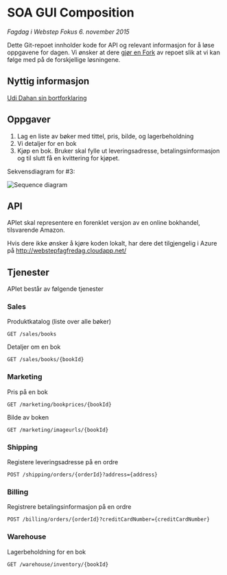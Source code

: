 # SOA GUI Composition

_Fagdag i Webstep Fokus 6. november 2015_

Dette Git-repoet innholder kode for API og relevant informasjon for å løse oppgavene for dagen. 
Vi ønsker at dere [gjør en Fork](https://help.github.com/articles/fork-a-repo/) av repoet slik at vi kan følge med på de forskjellige løsningene.

## Nyttig informasjon

[Udi Dahan sin bortforklaring](http://udidahan.com/2012/06/23/ui-composition-techniques-for-correct-service-boundaries/)

## Oppgaver

1. Lag en liste av bøker med tittel, pris, bilde, og lagerbeholdning
2. Vi detaljer for en bok
3. Kjøp en bok. Bruker skal fylle ut leveringsadresse, betalingsinformasjon og til slutt få en kvittering for kjøpet.

Sekvensdiagram for #3:

![Sequence diagram](http://www.websequencediagrams.com/cgi-bin/cdraw?lz=dGl0bGUgQnV5IHNpbmdsZSBib29rCgpDbGllbnQtPlNhbGVzOgAbBWJvb2sgKAABBWlkLCBvcmRlciBpZCkKAB8FLT5TaGlwcGluZzogQm9vayBzb2xkICgAFRFCaWxsAAQhV2FyZWhvdXNlADUXAIEVCgBrCVNoaXAgdG8gKGFkZHJlc3MAgRUMAIFFCQB0CVBheSBieSAoY2FyZCBkZXRhaWwAJQ0AgR8HAIFJDFBheW1lbnQgcmVjZWl2ZQCBAg5ub3RlIHJpZ2h0IG9mAIEHBQCBCwtpdCEKAIIVCACBTw1PAII-BXNoaXBwAEMN&s=roundgreen)
<!--sequence
title Buy single book

Client->Sales: Buy book (book id, order id)
Sales->Shipping: Book sold (order id)
Sales->Billing: Book sold (order id)
Sales->Warehouse: Book sold (order id)

Client->Shipping: Ship to (address, order id)

Client->Billing: Pay by (card details, order id)
Billing->Shipping: Payment received (order id)

note right of Shipping: Ship it!
Shipping->Warehouse: Order shipped (order id)
```
Generated with [www.websequencediagrams.com]( https://www.websequencediagrams.com/)
-->

## API

APIet skal representere en forenklet versjon av en online bokhandel, tilsvarende Amazon.

Hvis dere ikke ønsker å kjøre koden lokalt, har dere det tilgjengelig i Azure på http://webstepfagfredag.cloudapp.net/

## Tjenester

APIet består av følgende tjenester

### Sales

Produktkatalog (liste over alle bøker)

    GET /sales/books


Detaljer om en bok

    GET /sales/books/{bookId}  

### Marketing

Pris på en bok

    GET /marketing/bookprices/{bookId}

Bilde av boken

    GET /marketing/imageurls/{bookId}

### Shipping

Registere leveringsadresse på en ordre

    POST /shipping/orders/{orderId}?address={address}


### Billing

Registrere betalingsinformasjon på en ordre

    POST /billing/orders/{orderId}?creditCardNumber={creditCardNumber}


### Warehouse

Lagerbeholdning for en bok

    GET /warehouse/inventory/{bookId}
